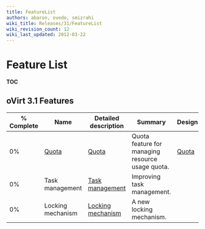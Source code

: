 ```yaml
---
title: FeatureList
authors: abaron, ovedo, smizrahi
wiki_title: Releases/31/FeatureList
wiki_revision_count: 12
wiki_last_updated: 2012-03-22
---
```


# Feature List

__TOC__

## oVirt 3.1 Features

| % Complete | Name                                 | Detailed description                                              | Summary                                          | Design                                      | Updated    |
|------------|--------------------------------------|-------------------------------------------------------------------|--------------------------------------------------|---------------------------------------------|------------|
| 0%         | [ Quota ](Features/Quota) | [ Quota ](Features/DetailedQuota)                      | Quota feature for managing resource usage quota. | [ Quota ](Features/Design/Quota) | 2011-12-01 |
| 0%         | Task management                      | [ Task management ](Features/TaskManagerDetailed‎)     | Improving task management.                       |                                             | 2011-12-01 |
| 0%         | Locking mechanism                    | [ Locking mechanism ](Features/DetailedLockMechanism‎) | A new locking mechanism.                         |                                             | 2011-12-01 |
